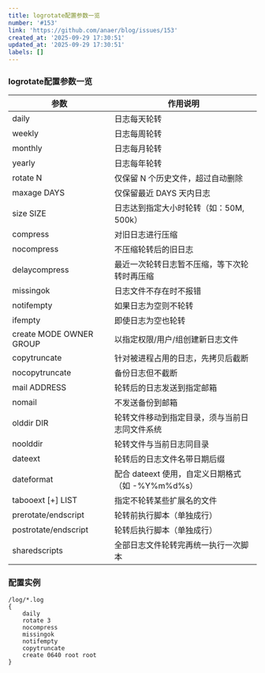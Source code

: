```yaml
---
title: logrotate配置参数一览
number: '#153'
link: 'https://github.com/anaer/blog/issues/153'
created_at: '2025-09-29 17:30:51'
updated_at: '2025-09-29 17:30:51'
labels: []
---
```


### logrotate配置参数一览

| 参数             | 作用说明                                                                                                   |
|------------------|---------------------------------------------------------------------------------------------------------|
| daily            | 日志每天轮转                                                                                                |
| weekly           | 日志每周轮转                                                                                                |
| monthly          | 日志每月轮转                                                                                                |
| yearly           | 日志每年轮转                                                                                                |
| rotate N         | 仅保留 N 个历史文件，超过自动删除                                                                            |
| maxage DAYS      | 仅保留最近 DAYS 天内日志                                                                                    |
| size SIZE        | 日志达到指定大小时轮转（如：50M, 500k）                                                                     |
| compress         | 对旧日志进行压缩                                                                                            |
| nocompress       | 不压缩轮转后的旧日志                                                                                        |
| delaycompress    | 最近一次轮转日志暂不压缩，等下次轮转时再压缩                                                                |
| missingok        | 日志文件不存在时不报错                                                                                      |
| notifempty       | 如果日志为空则不轮转                                                                                        |
| ifempty          | 即使日志为空也轮转                                                                                          |
| create MODE OWNER GROUP | 以指定权限/用户/组创建新日志文件                                                                      |
| copytruncate     | 针对被进程占用的日志，先拷贝后截断                                                                           |
| nocopytruncate   | 备份日志但不截断                                                                                             |
| mail ADDRESS     | 轮转后的日志发送到指定邮箱                                                                                  |
| nomail           | 不发送备份到邮箱                                                                                            |
| olddir DIR       | 轮转文件移动到指定目录，须与当前日志同文件系统                                                               |
| noolddir         | 轮转文件与当前日志同目录                                                                                    |
| dateext          | 轮转后的日志文件名带日期后缀                                                                                |
| dateformat       | 配合 dateext 使用，自定义日期格式（如 -%Y%m%d%s）                                                           |
| tabooext [+] LIST| 指定不轮转某些扩展名的文件                                                                                  |
| prerotate/endscript | 轮转前执行脚本（单独成行）                                                                                 |
| postrotate/endscript | 轮转后执行脚本（单独成行）                                                                                 |
| sharedscripts    | 全部日志文件轮转完再统一执行一次脚本                                                                         |


### 配置实例

```
/log/*.log
{
    daily
    rotate 3
    nocompress
    missingok
    notifempty
    copytruncate
    create 0640 root root
}
```
